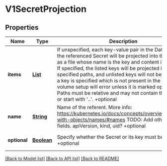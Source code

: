 # V1SecretProjection
## Properties

Name | Type | Description | Notes
------------ | ------------- | ------------- | -------------
**items** | [**List**](v1.KeyToPath.md) | If unspecified, each key-value pair in the Data field of the referenced Secret will be projected into the volume as a file whose name is the key and content is the value. If specified, the listed keys will be projected into the specified paths, and unlisted keys will not be present. If a key is specified which is not present in the Secret, the volume setup will error unless it is marked optional. Paths must be relative and may not contain the &#39;..&#39; path or start with &#39;..&#39;. +optional | [optional] [default to null]
**name** | [**String**](string.md) | Name of the referent. More info: https://kubernetes.io/docs/concepts/overview/working-with-objects/names/#names TODO: Add other useful fields. apiVersion, kind, uid? +optional | [optional] [default to null]
**optional** | [**Boolean**](boolean.md) | Specify whether the Secret or its key must be defined +optional | [optional] [default to null]

[[Back to Model list]](../README.md#documentation-for-models) [[Back to API list]](../README.md#documentation-for-api-endpoints) [[Back to README]](../README.md)

